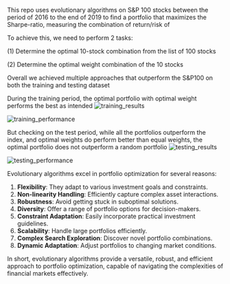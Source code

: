 This repo uses evolutionary algorithms on S&P 100 stocks between the period of 2016 to the end of 2019 to find a portfolio that maximizes the Sharpe-ratio, measuring the combination of return/risk of 

To achieve this, we need to perform 2 tasks:

(1) Determine the optimal 10-stock combination from the list of 100 stocks

(2) Determine the optimal weight combination of the 10 stocks

Overall we achieved multiple approaches that outperform the S&P100 on both the training and testing dataset 

During the training period, the optimal portfolio with optimal weight performs the best as intended
![training_results](https://github.com/trduc97/CS815/assets/52210863/5c6f689f-f323-49bb-9639-0dfd976177d5)

![training_performance](https://github.com/trduc97/CS815/assets/52210863/111dbbc7-ddb3-43a1-b0a1-02c7c0231abf)


But checking on the test period, while all the portfolios outperform the index, and optimal weights do perform better than equal weights, the optimal portfolio does not outperform a random portfolio
![testing_results](https://github.com/trduc97/CS815/assets/52210863/432022ab-5f5e-4de2-8c2b-0da52c1a9906)

![testing_performance](https://github.com/trduc97/CS815/assets/52210863/7e239087-2d48-4a45-83f7-d0c4114a95b9)


Evolutionary algorithms excel in portfolio optimization for several reasons:

1. **Flexibility**: They adapt to various investment goals and constraints.
2. **Non-linearity Handling**: Efficiently capture complex asset interactions.
3. **Robustness**: Avoid getting stuck in suboptimal solutions.
4. **Diversity**: Offer a range of portfolio options for decision-makers.
5. **Constraint Adaptation**: Easily incorporate practical investment guidelines.
6. **Scalability**: Handle large portfolios efficiently.
7. **Complex Search Exploration**: Discover novel portfolio combinations.
8. **Dynamic Adaptation**: Adjust portfolios to changing market conditions.

In short, evolutionary algorithms provide a versatile, robust, and efficient approach to portfolio optimization, capable of navigating the complexities of financial markets effectively.
